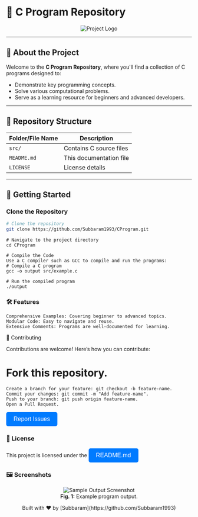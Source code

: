 # 🌟 C Program Repository

<p align="center">
  <img src="https://via.placeholder.com/200" alt="Project Logo" />
</p>

---

## 📖 About the Project

Welcome to the **C Program Repository**, where you'll find a collection of C programs designed to:
- Demonstrate key programming concepts.
- Solve various computational problems.
- Serve as a learning resource for beginners and advanced developers.

---

## 📂 Repository Structure

| Folder/File Name | Description                  |
|------------------|------------------------------|
| `src/`           | Contains C source files     |
| `README.md`      | This documentation file     |
| `LICENSE`        | License details             |

---

## 🚀 Getting Started

### Clone the Repository

```bash
# Clone the repository
git clone https://github.com/Subbaram1993/CProgram.git
```
```
# Navigate to the project directory
cd CProgram
```
```
# Compile the Code
Use a C compiler such as GCC to compile and run the programs:
# Compile a C program
gcc -o output src/example.c
```
```
# Run the compiled program
./output
```

###  🛠️ Features
```
Comprehensive Examples: Covering beginner to advanced topics.
Modular Code: Easy to navigate and reuse.
Extensive Comments: Programs are well-documented for learning.
```

🤝 Contributing

Contributions are welcome! Here’s how you can contribute:

# Fork this repository.
```
Create a branch for your feature: git checkout -b feature-name.
Commit your changes: git commit -m "Add feature-name".
Push to your branch: git push origin feature-name.
Open a Pull Request.
```
<a href="https://github.com/Subbaram1993/CProgram/issues"> <button style="background-color: #007bff; color: white; border: none; padding: 10px 20px; font-size: 16px; border-radius: 5px;">Report Issues</button> </a>


###   📜 License
 
This project is licensed under the <a href="https://github.com/Subbaram1993/CProgram/blob/master/README.md"> <button style="background-color: #007bff; color: white; border: none; padding: 10px 20px; font-size: 16px; border-radius: 5px;">README.md </button> </a> 


###   🖼️ Screenshots

<p align="center"> <img src="https://via.placeholder.com/600x300" alt="Sample Output Screenshot" /> <br /> <strong>Fig. 1:</strong> Example program output. </p>
<p align="center"> Built with ❤️ by [Subbaram](https://github.com/Subbaram1993) </p> 
